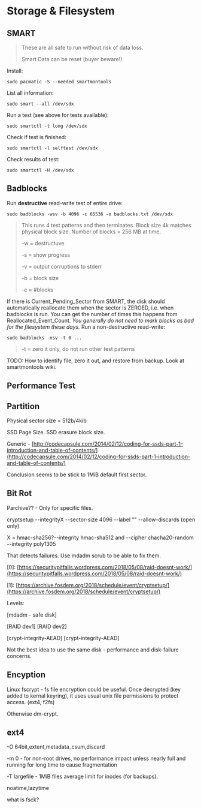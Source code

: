 # Storage & Filesystem

## SMART

> These are all safe to run without risk of data loss.
>
> Smart Data can be reset \(buyer beware!\)

Install:

```
sudo pacmatic -S --needed smartmontools
```

List all information:

```
sudo smart --all /dev/sdx
```

Run a test \(see above for tests available\):

```
sudo smartctl -t long /dev/sdx
```

Check if test is finished:

```
sudo smartctl -l selftest /dev/sdx
```

Check results of test:

```
sudo smartctl -H /dev/sdx
```

## Badblocks

Run **destructive** read-write test of entire drive:

```
sudo badblocks -wsv -b 4096 -c 65536 -o badblocks.txt /dev/sdx
```

> This runs 4 test patterns and then terminates. Block size 4k matches physical block size. Number of blocks = 256 MB at time.
>
> -w = destructuve
>
> -s = show progress
>
> -v = output corruptions to stderr
>
> -b = block size
>
> -c = \#blocks

If there is Current\_Pending\_Sector from SMART, the disk should automatically reallocate them when the sector is ZEROED, i.e. when badblocks is run. You can get the number of times this happens from Reallocated\_Event\_Count. _You generally do not need to mark blocks as bad for the filesystem these days._ Run a non-destructive read-write:

```
sudo badblocks -nsv -t 0 ...
```

> -t = zero it only, do not run other test patterns

TODO: How to identify file, zero it out, and restore from backup. Look at smartmontools wiki.

## Performance Test

## Partition

Physical sector size = 512b/4kib

SSD Page Size. SSD erasure block size.

Generic - [http://codecapsule.com/2014/02/12/coding-for-ssds-part-1-introduction-and-table-of-contents/](http://codecapsule.com/2014/02/12/coding-for-ssds-part-1-introduction-and-table-of-contents/)

Conclusion seems to be stick to 1MiB default first sector.

## Bit Rot

Parchive?? - Only for specific files.

cryptsetup --integrityX  --sector-size 4096 --label "" --allow-discards \(open only\)

X = hmac-sha256?--integrity hmac-sha512 and --cipher chacha20-random --integrity poly1305

That detects failures. Use mdadm scrub to be able to fix them.

\[0\]: [https://securitypitfalls.wordpress.com/2018/05/08/raid-doesnt-work/](https://securitypitfalls.wordpress.com/2018/05/08/raid-doesnt-work/)

\[1\]: [https://archive.fosdem.org/2018/schedule/event/cryptsetup/](https://archive.fosdem.org/2018/schedule/event/cryptsetup/)

Levels:

\[mdadm - safe disk\]

\[RAID dev1\] \[RAID dev2\]

\[crypt-integrity-AEAD\] \[crypt-integrity-AEAD\]

Not the best idea to use the same disk - performance and disk-failure concerns.

## Encyption

Linux fscrypt - fs file encryption could be useful. Once decrypted \(key added to kernal keyring\), it uses usual unix file permissions to protect access. \(ext4, f2fs\)

Otherwise dm-crypt.

## ext4

-O 64bit,extent,metadata\_csum,discard

-m 0 - for non-root drives, no performance impact unless nearly full and running for long time to cause fragmentation

-T largefile - 1MiB files average limit for inodes \(for backups\).

noatime,lazytime

what is fsck?

